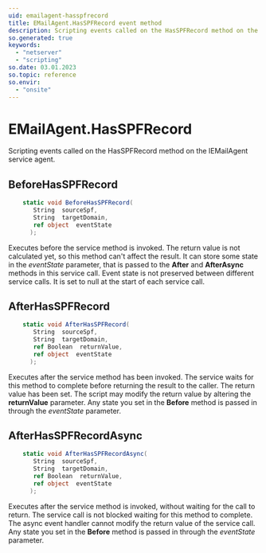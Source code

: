 ```yaml
---
uid: emailagent-hasspfrecord
title: EMailAgent.HasSPFRecord event method
description: Scripting events called on the HasSPFRecord method on the EMailAgent service agent.
so.generated: true
keywords:
  - "netserver"
  - "scripting"
so.date: 03.01.2023
so.topic: reference
so.envir:
  - "onsite"
---
```

# EMailAgent.HasSPFRecord

Scripting events called on the <see cref='M:SuperOffice.CRM.Services.IEMailAgent.HasSPFRecord'>HasSPFRecord</see> method on the <see cref='IEMailAgent'>IEMailAgent</see>  service agent.

## BeforeHasSPFRecord
```cs
    static void BeforeHasSPFRecord(
       String  sourceSpf,
       String  targetDomain,
       ref object  eventState
      );
```
Executes before the service method is invoked.
The return value is not calculated yet, so this method can't affect the result.
It can store some state in the *eventState* parameter, that is passed to the **After** and **AfterAsync** methods in this service call.
Event state is not preserved between different service calls. It is set to null at the start of each service call.
## AfterHasSPFRecord
```cs
    static void AfterHasSPFRecord(
       String  sourceSpf,
       String  targetDomain,
       ref Boolean  returnValue,
       ref object  eventState
      );
```
Executes after the service method has been invoked. The service waits for this method to complete before returning the result to the caller.
The return value has been set. The script may modify the return value by altering the **returnValue** parameter.
Any state you set in the **Before** method is passed in through the *eventState* parameter.
## AfterHasSPFRecordAsync
```cs
    static void AfterHasSPFRecordAsync(
       String  sourceSpf,
       String  targetDomain,
       ref Boolean  returnValue,
       ref object  eventState
      );
```
Executes after the service method is invoked, without waiting for the call to return.
The service call is not blocked waiting for this method to complete.
The async event handler cannot modify the return value of the service call.
Any state you set in the **Before** method is passed in through the *eventState* parameter.

